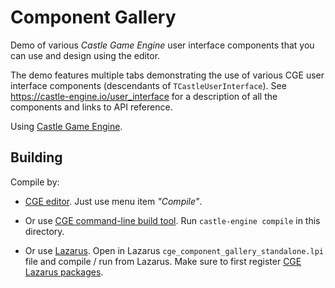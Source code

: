 # Component Gallery

Demo of various _Castle Game Engine_ user interface components that you can use and design using the editor.

The demo features multiple tabs demonstrating the use of various CGE user interface components (descendants of `TCastleUserInterface`). See https://castle-engine.io/user_interface for a description of all the components and links to API reference.

Using [Castle Game Engine](https://castle-engine.io/).

## Building

Compile by:

- [CGE editor](https://castle-engine.io/manual_editor.php). Just use menu item _"Compile"_.

- Or use [CGE command-line build tool](https://castle-engine.io/build_tool). Run `castle-engine compile` in this directory.

- Or use [Lazarus](https://www.lazarus-ide.org/). Open in Lazarus `cge_component_gallery_standalone.lpi` file and compile / run from Lazarus. Make sure to first register [CGE Lazarus packages](https://castle-engine.io/documentation.php).
